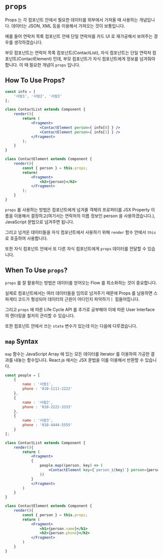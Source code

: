 # `props`

Props 는 각 컴포넌트 안에서 필요한 데이터를 외부에서 가져올 때 사용하는 개념입니다. 데이터는 JSON, XML 등을 이용해서 가져오는 것이 보통입니다.

예를 들어 연락처 목록 컴포넌트 안에 단일 연락처를 카드 UI 로 재가공해서 보여주는 경우를 생각하겠습니다. 

부모 컴포넌트는 연락처 목록 컴포넌트(ContactList), 자식 컴포넌트는 단일 연락처 컴포넌트(ContactElement) 인데, 부모 컴포넌트가 자식 컴포넌트에게 정보를 넘겨줘야 합니다. 이 때 필요한 개념이 `props` 입니다.

## How To Use Props?

```jsx
const info = [
    '사람1', '사람2', '사람3'
];

class ContactList extends Component {
    render(){
        return (
            <Fragment>
                <ContactElement person={ info[0] } />
                <ContactElement person={ info[1] } />
            </Fragment>
        );
    }
}

class ContactElement extends Component {
    render(){
        const { person } = this.props;
        return(
            <Fragment>
                <h2>{person}</h2>
            </Fragment>
        );
    }
}
```

`props` 를 사용하는 방법은 컴포넌트에게 넘겨줄 객체의 프로퍼티를 JSX Property 이름을 이용해서 결정하고(여기서는 연락처의 이름 정보인 person 을 사용하겠습니다.), JavaScript 문법으로 넘겨주면 됩니다.

그리고 넘겨온 데이터들을 자식 컴포넌트에서 사용하기 위해 `render` 함수 안에서 `this` 로 호출하여 사용합니다.

또한 자식 컴포넌트 안에서 또 다른 자식 컴포넌트에게 `props` 데이터를 전달할 수 있습니다.

## When To Use `props`?

`props` 를 잘 활용하는 방법은 데이터를 얻어오는 Flow 를 최소화하는 것이 중요합니다.

실제로 컴포넌트에서는 여러 데이터들을 임의로 넘겨주기 때문에 Props 를 남용하면 스파게티 코드가 형성되어 데이터의 근원이 어디인지 파악하기ㅣ 힘들어집니다.

그리고 `props` 에 따른 Life Cycle API 를 추가로 공부해야 이에 따른 User Interface 의 렌더링을 철저히 관리할 수 있습니다.

또한 컴포넌트 안에서 쓰는 `state` 변수가 있는데 이는 다음에 다루겠습니다.

## `map` Syntax

`map` 함수는 JavaScript Array 에 있는 모든 데이터를 Iterator 를 이용하여 가공한 결과를 내놓는 함수입니다. React.js 에서는 JSX 문법을 이를 이용해서 반환할 수 있습니다.

```jsx
const people = [
    {
        name : '사람1',
        phone : '010-1111-2222'
    },
    {
        name : '사람2',
        phone : '010-2222-3333'
    },
    {
        name : '사람3',
        phone : '010-4444-5555'
    }
];

class ContactList extends Component {
    render(){
        return (
            <Fragment>
            {
                people.map((person, key) => (
                    <ContactElement key={`person_${key}`} person={person} />
                ))
            }
            </Fragment>
        )
    }
}

class ContactElement extends Component {
    render(){
        const { person } = this.props;
        return (
            <Fragment>
                <h1>{person.name}</h1>
                <h2>{person.phone}</h2>
            </Fragment>
        )
    }
}
```





